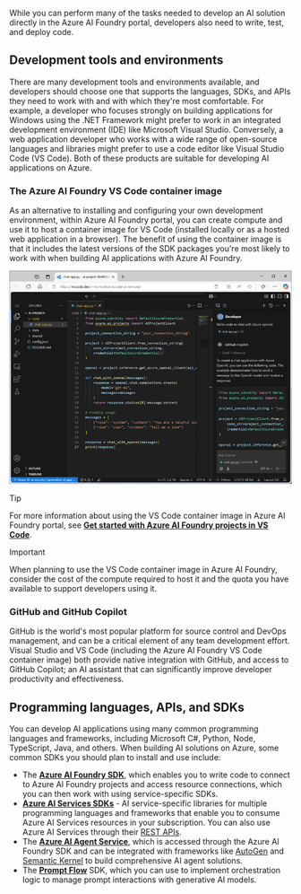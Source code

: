 While you can perform many of the tasks needed to develop an AI solution directly in the Azure AI Foundry portal, developers also need to write, test, and deploy code.

## Development tools and environments

There are many development tools and environments available, and developers should choose one that supports the languages, SDKs, and APIs they need to work with and with which they're most comfortable. For example, a developer who focuses strongly on building applications for Windows using the .NET Framework might prefer to work in an integrated development environment (IDE) like Microsoft Visual Studio. Conversely, a web application developer who works with a wide range of open-source languages and libraries might prefer to use a code editor like Visual Studio Code (VS Code). Both of these products are suitable for developing AI applications on Azure.

### The Azure AI Foundry VS Code container image

As an alternative to installing and configuring your own development environment, within Azure AI Foundry portal, you can create compute and use it to host a container image for VS Code (installed locally or as a hosted web application in a browser). The benefit of using the container image is that it includes the latest versions of the SDK packages you're most likely to work with when building AI applications with Azure AI Foundry.

![Screenshot of a Visual Studio Code container running in a web browser.](../media/vs-code.png)

> [!TIP]
> For more information about using the VS Code container image in Azure AI Foundry portal, see **[Get started with Azure AI Foundry projects in VS Code](/azure/ai-studio/how-to/develop/vscode?azure-portal=true)**.

> [!IMPORTANT]
> When planning to use the VS Code container image in Azure AI Foundry, consider the cost of the compute required to host it and the quota you have available to support developers using it.

### GitHub and GitHub Copilot

GitHub is the world's most popular platform for source control and DevOps management, and can be a critical element of any team development effort. Visual Studio and VS Code (including the Azure AI Foundry VS Code container image) both provide native integration with GitHub, and access to GitHub Copilot; an AI assistant that can significantly improve developer productivity and effectiveness.

## Programming languages, APIs, and SDKs

You can develop AI applications using many common programming languages and frameworks, including Microsoft C#, Python, Node, TypeScript, Java, and others. When building AI solutions on Azure, some common SDKs you should plan to install and use include:

- The **[Azure AI Foundry SDK](/azure/ai-studio/how-to/develop/sdk-overview?azure-portal=true)**, which enables you to write code to connect to Azure AI Foundry projects and access resource connections, which you can then work with using service-specific SDKs.
- **[Azure AI Services SDKs](/azure/ai-services/reference/sdk-package-resources?azure-portal=true)** - AI service-specific libraries for multiple programming languages and frameworks that enable you to consume Azure AI Services resources in your subscription. You can also use Azure AI Services through their [REST APIs](/azure/ai-services/reference/rest-api-resources).
- The **[Azure AI Agent Service](/azure/ai-services/agents/overview?azure-portal=true)**, which is accessed through the Azure AI Foundry SDK and can be integrated with frameworks like [AutoGen](https://microsoft.github.io/autogen/0.2/docs/Getting-Started?azure-portal=true) and [Semantic Kernel](/semantic-kernel/overview?azure-portal=true) to build comprehensive AI agent solutions.
- The **[Prompt Flow](https://microsoft.github.io/promptflow/index.html?azure-portal=true)** SDK, which you can use to implement orchestration logic to manage prompt interactions with generative AI models.
